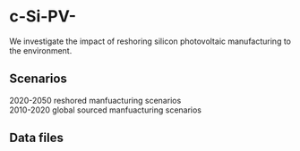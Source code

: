 # c-Si-PV-
We investigate the impact of reshoring silicon photovoltaic manufacturing to the environment.
## Scenarios
2020-2050 reshored manfuacturing scenarios <br /> 
2010-2020 global sourced manfuacturing scenarios
## Data files

